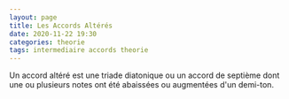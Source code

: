 ```yaml
---
layout: page
title: Les Accords Altérés
date: 2020-11-22 19:30
categories: theorie
tags: intermediaire accords theorie
---
```


Un accord altéré est une triade diatonique ou un accord de septième dont une ou plusieurs notes ont été abaissées ou augmentées d'un demi-ton.
